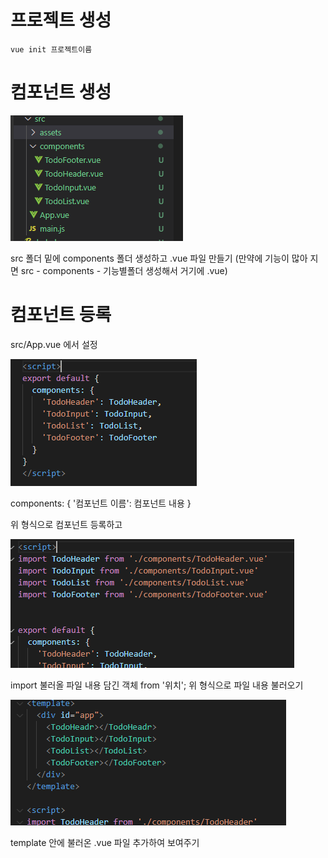 # 프로젝트 생성
```vue
vue init 프로젝트이름
```

# 컴포넌트 생성
![ex_screenshot](../image/vue-todo/components.PNG)

src 폴더 밑에 components 폴더 생성하고 .vue 파일 만들기
(만약에 기능이 많아 지면 src - components - 기능별폴더 생성해서 거기에 .vue)




# 컴포넌트 등록


src/App.vue 에서 설정

![ex_screenshot](../image/vue-todo/components-regi.PNG)

components: {
	'컴포넌트 이름': 컴포넌트 내용
}

위 형식으로 컴포넌트 등록하고 



![ex_screenshot](../image/vue-todo/components-import.PNG)

import 불러올 파일 내용 담긴 객체 from '위치';
위 형식으로 파일 내용 불러오기



![ex_screenshot](../image/vue-todo/components-template.PNG)

template 안에 불러온 .vue 파일 추가하여 보여주기



